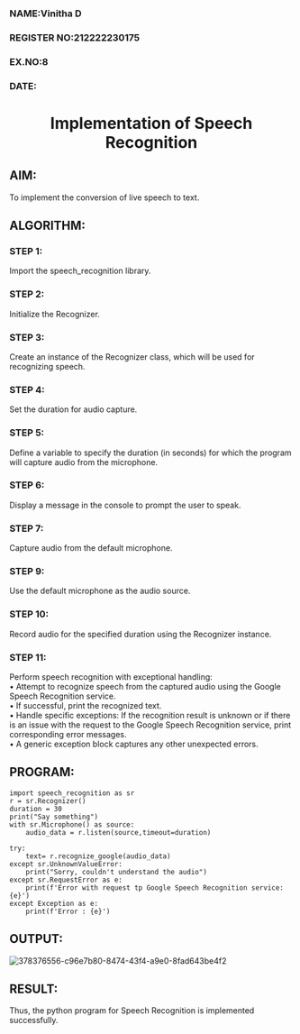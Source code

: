  <H3>NAME:Vinitha D</H3>
<H3>REGISTER NO:212222230175</H3>
<H3>EX.NO:8</H3>
<H3>DATE:</H3>
<H1 ALIGN =CENTER>Implementation of Speech Recognition</H1>

## AIM:
To implement the conversion of live speech to text.
## ALGORITHM:
### STEP 1:
Import the speech_recognition library.
### STEP 2:
Initialize the Recognizer.
### STEP 3:
Create an instance of the Recognizer class, which will be used for recognizing speech.
### STEP 4:
Set the duration for audio capture.
### STEP 5:
Define a variable to specify the duration (in seconds) for which the program will capture audio from the microphone.
### STEP 6:
Display a message in the console to prompt the user to speak.
### STEP 7:
Capture audio from the default microphone.
### STEP 9:
Use the default microphone as the audio source.
### STEP 10:
Record audio for the specified duration using the Recognizer instance.
### STEP 11:
Perform speech recognition with exceptional handling:<Br>
•	Attempt to recognize speech from the captured audio using the Google Speech Recognition service.<Br>
•	If successful, print the recognized text.<Br>
•	Handle specific exceptions: If the recognition result is unknown or if there is an issue with the request to the Google Speech Recognition service, print corresponding error messages.<Br>
•	A generic exception block captures any other unexpected errors.<Br>

## PROGRAM:
```
import speech_recognition as sr
r = sr.Recognizer()
duration = 30
print("Say something")
with sr.Microphone() as source:
    audio_data = r.listen(source,timeout=duration)

try:
    text= r.recognize_google(audio_data)
except sr.UnknownValueError:
    print("Sorry, couldn't understand the audio")
except sr.RequestError as e:
    print(f'Error with request tp Google Speech Recognition service: {e}')
except Exception as e:
    print(f'Error : {e}')
```

## OUTPUT:
![378376556-c96e7b80-8474-43f4-a9e0-8fad643be4f2](https://github.com/user-attachments/assets/f6b62dcf-310c-4308-adfc-ffa914e60142)

## RESULT:
Thus, the python program for Speech Recognition is implemented successfully.

